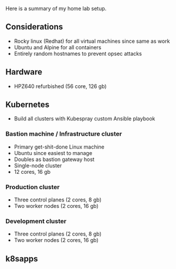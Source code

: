 Here is a summary of my home lab setup.

## Considerations

- Rocky linux (Redhat) for all virtual machines since same as work
- Ubuntu and Alpine for all containers
- Entirely random hostnames to prevent opsec attacks

## Hardware

- HPZ640 refurbished (56 core, 126 gb)

## Kubernetes

- Build all clusters with Kubespray custom Ansible playbook

### Bastion machine / Infrastructure cluster

- Primary get-shit-done Linux machine
- Ubuntu since easiest to manage
- Doubles as bastion gateway host
- Single-node cluster
- 12 cores, 16 gb

### Production cluster

- Three control planes (2 cores, 8 gb)
- Two worker nodes (2 cores, 16 gb)

### Development cluster

- Three control planes (2 cores, 8 gb)
- Two worker nodes (2 cores, 16 gb)


## k8sapps

